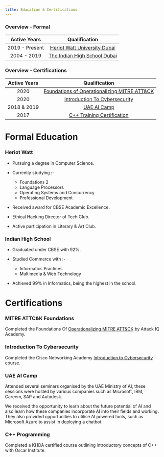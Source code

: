 ```yaml
---
title: Education & Certifications
---
```


### Overview - Formal

| Active Years		| Qualification						|
|:---------------------:|:-----------------------------------------------------:|
| 2019 - Present	| [Heriot Watt University Dubai](#heriot-watt)		|
| 2004 - 2019		| [The Indian High School Dubai](#indian-high-school)	|

### Overview - Certifications


| Active Years          | Qualification                                                           |
|:---------------------:|:-----------------------------------------------------------------------:|
| 2020                  | [Foundations of Operationalizing MITRE ATT&CK](#mitre-attck-foundations)|
| 2020                  | [Introduction To Cybersecurity](#introduction-to-cybersecurity)         | 
| 2018 & 2019	        | [UAE AI Camp](#uae-ai-camp)                                             |
| 2017                  | [C++ Training Certification](#c-programming)                            |


# Formal Education

### Heriot Watt

- Pursuing a degree in Computer Science.
 
- Currently studying :-
	* Foundations 2
	* Language Processors
	* Operating Systems and Concurrency
	* Professional Development 

- Received award for CBSE Academic Excellence.
- Ethical Hacking Director of Tech Club.
- Active participation in Literary & Art Club.


### Indian High School

- Graduated under CBSE with 92%.

- Studied Commerce with :-
	* Informatics Practices
	* Multimedia & Web Technology

- Achieved 99% in Informatics, being the highest in the school.


# Certifications

### MITRE ATTC&K Foundations

Completed the Foundations Of [Operationalizing MITRE ATT&CK](https://www.youracclaim.com/badges/5d085799-42b6-4c5e-ba44-516eb32c8385/public_url) by Attack IQ Academy.

### Introduction To Cybersecurity

Completed the Cisco Networking Academy [Introduction to Cybersecurity](https://www.youracclaim.com/badges/cc42aad5-1eff-4fcc-aed2-02700dab0d17/public_url) course.

### UAE AI Camp

Attended several seminars organised by the UAE Ministry of AI, these sessions were hosted by various companies such as Microsoft, IBM, Careem, SAP and Autodesk. 

We received the opportunity to learn about the future potential of AI and also learn how these companies incorporate AI into their fields and working. They also provided opportunities to utilise AI powered tools, such as Microsoft Azure to assist in deploying a chatbot.


### C++ Programming

Completed a KHDA certified course outlining introductory concepts of C++ with Oscar Institute.
